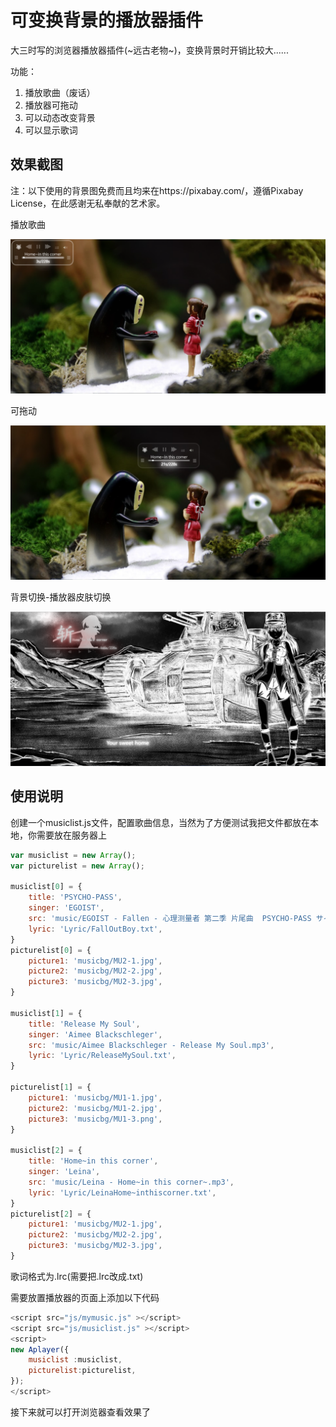 # 可变换背景的播放器插件

大三时写的浏览器播放器插件(~远古老物~)，变换背景时开销比较大......

功能：

1. 播放歌曲（废话）
2. 播放器可拖动
3. 可以动态改变背景
4. 可以显示歌词

## 效果截图

注：以下使用的背景图免费而且均来在https://pixabay.com/，遵循Pixabay License，在此感谢无私奉献的艺术家。

播放歌曲

![image-20220702004959131](readme.assets/image-20220702004959131.png)

可拖动

![image-20220702005015797](readme.assets/image-20220702005015797.png)

背景切换-播放器皮肤切换

![image-20220702005222379](readme.assets/image-20220702005222379.png)

## 使用说明

创建一个musiclist.js文件，配置歌曲信息，当然为了方便测试我把文件都放在本地，你需要放在服务器上

```javascript
var musiclist = new Array();
var picturelist = new Array();

musiclist[0] = {
    title: 'PSYCHO-PASS',
    singer: 'EGOIST',
    src: 'music/EGOIST - Fallen - 心理测量者 第二季 片尾曲  PSYCHO-PASS サイコパス 2 ED.mp3',
    lyric: 'Lyric/FallOutBoy.txt',
}
picturelist[0] = {
    picture1: 'musicbg/MU2-1.jpg',
    picture2: 'musicbg/MU2-2.jpg',
    picture3: 'musicbg/MU2-3.jpg',
}

musiclist[1] = {
    title: 'Release My Soul',
    singer: 'Aimee Blackschleger',
    src: 'music/Aimee Blackschleger - Release My Soul.mp3',
    lyric: 'Lyric/ReleaseMySoul.txt',
}

picturelist[1] = {
    picture1: 'musicbg/MU1-1.jpg',
    picture2: 'musicbg/MU1-2.jpg',
    picture3: 'musicbg/MU1-3.png',
}

musiclist[2] = {
    title: 'Home~in this corner',
    singer: 'Leina',
    src: 'music/Leina - Home~in this corner~.mp3',
    lyric: 'Lyric/LeinaHome~inthiscorner.txt',
}
picturelist[2] = {
    picture1: 'musicbg/MU2-1.jpg',
    picture2: 'musicbg/MU2-2.jpg',
    picture3: 'musicbg/MU2-3.jpg',
}
```

歌词格式为.lrc(需要把.lrc改成.txt)

需要放置播放器的页面上添加以下代码

```javascript
<script src="js/mymusic.js" ></script>
<script src="js/musiclist.js" ></script>
<script>
new Aplayer({
    musiclist :musiclist,
    picturelist:picturelist,
});
</script>
```

接下来就可以打开浏览器查看效果了



